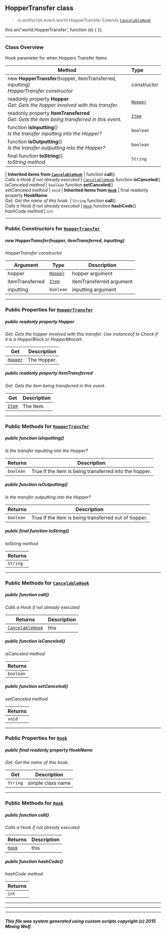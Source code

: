 ## HopperTransfer __class__

>io.wolfscript.event.world.HopperTransfer
>Extends [`CancelableHook`](../../hook/CancelableHook.md)

this.on('world.HopperTransfer', function (e) { });

---

### Class Overview

Hook parameter for when Hoppers Transfer Items

Method | Type   
--- | :--- 
new __HopperTransfer__(hopper, itemTransferred, inputting) <br> _HopperTransfer constructor_ | _constructor_
 readonly property __Hopper__ <br> _Get: Gets the hopper involved with this transfer._ | [`Hopper`](../../api/inventory/Hopper.md)
 readonly property __ItemTransferred__ <br> _Get: Gets the item being transferred in this event._ | [`Item`](../../api/inventory/Item.md)
 function __isInputting__() <br> _Is the transfer inputting into the Hopper?_ | `boolean`
 function __isOutputting__() <br> _Is the transfer outputting into the Hopper?_ | `boolean`
final function __toString__() <br> _toString method_ | `String`
 |
__Inherited items from [`CancelableHook`](../../hook/CancelableHook.md)__ |
 function __call__() <br> _Calls a Hook if not already executed_ | [`CancelableHook`](../../hook/CancelableHook.md)
 function __isCanceled__() <br> _isCanceled method_ | `boolean`
 function __setCanceled__() <br> _setCanceled method_ | `void`
 |
__Inherited items from [`Hook`](../../hook/Hook.md)__ |
final readonly property __HookName__ <br> _Get: Get the name of this hook._ | `String`
 function __call__() <br> _Calls a Hook if not already executed_ | [`Hook`](../../hook/Hook.md)
 function __hashCode__() <br> _hashCode method_ | `int`







---

### Public Constructors for [`HopperTransfer`](HopperTransfer.md)

##### <a id='hoppertransfer'></a>new __HopperTransfer__(hopper, itemTransferred, inputting) 

_HopperTransfer constructor_

Argument | Type | Description  
--- | --- | --- 
hopper | [`Hopper`](../../api/inventory/Hopper.md) | hopper argument
itemTransferred | [`Item`](../../api/inventory/Item.md) | itemTransferred argument
inputting | `boolean` | inputting argument

---

### Public Properties for [`HopperTransfer`](HopperTransfer.md)

##### <a id='hopper'></a>public  readonly property __Hopper__

_Get: Gets the hopper involved with this transfer. Use instanceof to Check if it is a HopperBlock or HopperMincart._

Get | Description
--- | --- 
[`Hopper`](../../api/inventory/Hopper.md) | The Hopper.



##### <a id='itemtransferred'></a>public  readonly property __ItemTransferred__

_Get: Gets the item being transferred in this event._

Get | Description
--- | --- 
[`Item`](../../api/inventory/Item.md) | The Item.



---

### Public Methods for [`HopperTransfer`](HopperTransfer.md)

##### <a id='isinputting'></a>public  function __isInputting__()

_Is the transfer inputting into the Hopper?_

Returns | Description
--- | --- 
`boolean` | True if the item is being transferred into the hopper.


##### <a id='isoutputting'></a>public  function __isOutputting__()

_Is the transfer outputting into the Hopper?_

Returns | Description
--- | --- 
`boolean` | True if the item is being transferred out of hopper.


##### <a id='tostring'></a>public final function __toString__()

_toString method_

Returns | 
--- | 
`String` |


---

### Public Methods for [`CancelableHook`](../../hook/CancelableHook.md)

##### <a id='call'></a>public  function __call__()

_Calls a Hook if not already executed_

Returns | Description
--- | --- 
[`CancelableHook`](../../hook/CancelableHook.md) | this


##### <a id='iscanceled'></a>public  function __isCanceled__()

_isCanceled method_

Returns | 
--- | 
`boolean` |


##### <a id='setcanceled'></a>public  function __setCanceled__()

_setCanceled method_

Returns | 
--- | 
`void` |


---

### Public Properties for [`Hook`](../../hook/Hook.md)

##### <a id='hookname'></a>public final readonly property __HookName__

_Get: Get the name of this hook._

Get | Description
--- | --- 
`String` | simple class name



---

### Public Methods for [`Hook`](../../hook/Hook.md)

##### <a id='call'></a>public  function __call__()

_Calls a Hook if not already executed_

Returns | Description
--- | --- 
[`Hook`](../../hook/Hook.md) | this


##### <a id='hashcode'></a>public  function __hashCode__()

_hashCode method_

Returns | 
--- | 
`int` |


---


---


---


##### This file was system generated using custom scripts copyright (c) 2015 Mining Wolf.
	

